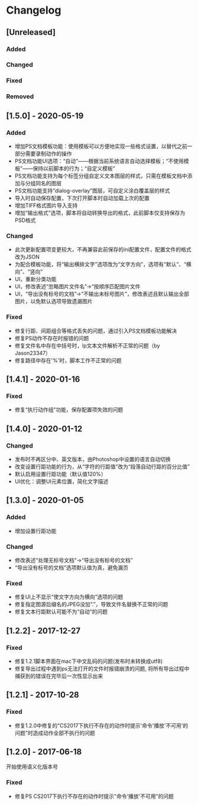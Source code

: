 # Changelog

## [Unreleased]
### Added
### Changed
### Fixed
### Removed


## [1.5.0] - 2020-05-19
### Added
- 增加PS文档模板功能：使用模板可以方便地实现一些格式设置，以替代之前一部分需要录制动作的操作
- PS文档功能UI选项：“自动”——根据当前系统语言自动选择模板；“不使用模板”——保持以前脚本的行为；“自定义模板”
- PS文档功能支持为每个标签分组自定义文本图层的样式，只需在模板文档中添加与分组同名的图层
- PS文档功能支持“dialog-overlay”图层，可自定义涂白覆盖层的样式
- 导入时自动保存配置，下次打开脚本时自动加载上次的配置
- 增加TIFF格式图片导入支持
- 增加“输出格式”选项，脚本将自动转换导出的格式，此前脚本仅支持保存为PSD格式
### Changed
- 此次更新配置项变更较大，不再兼容此前保存的ini配置文件，配置文件的格式改为JSON
- 为配合模板功能，将“输出横排文字”选项改为“文字方向”，选项有“默认”、“横向”、“竖向”
- UI，重新分类功能
- UI，修改表述“忽略图片文件名”->“按顺序匹配图片文件
- UI，“导出没有标号的文档”->“不输出未标号图片”，修改表述且默认输出全部图片，以免默认选项导致遗漏图片
### Fixed
- 修复行距、间距组合等格式丢失的问题，通过引入PS文档模板功能解决
- 修复PS动作不存在时报错的问题
- 修复文件名中存在中括号时，lp文本文件解析不正常的问题（by Jason23347）
- 修复路径中存在'%'时，脚本工作不正常的问题


## [1.4.1] - 2020-01-16
### Fixed
- 修复“执行动作组”功能，保存配置项失效的问题

## [1.4.0] - 2020-01-12
### Changed
- 发布时不再区分中、英文版本，由Photoshop中设置的语言自动切换
- 改变设置行距功能的行为，从“字符的行距值”改为“段落自动行距的百分比值”
- 默认启用设置行距功能（默认值120%）
- UI优化：调整UI元素位置，简化文字描述

## [1.3.0] - 2020-01-05
### Added
- 增加设置行距功能

### Changed
- 修改表述"处理无标号文档"->“导出没有标号的文档”
- “导出没有标号的文档”选项默认值为真，避免漏页

### Fixed
- 修复UI上不显示“使文字方向为横向”选项的问题
- 修复指定图源后缀名的JPEG没加“.”，导致文件名替换不正常的问题
- 修复文本行距默认可能不为“自动”的问题

## [1.2.2] - 2017-12-27
### Fixed
- 修复1.2.1脚本界面在mac下中文乱码的问题(发布时未转换成utf8)
- 修复导出过程中遇到ps无法打开的文件时报错崩溃的问题, 将所有导出过程中捕获到的错误在完毕后一次性显示出来

## [1.2.1] - 2017-10-28
### Fixed
- 修复1.2.0中修复的"CS2017下执行不存在的动作时提示'命令'播放'不可用'的问题"时造成动作全部不执行的问题

## [1.2.0] - 2017-06-18
开始使用语义化版本号
### Fixed
- 修复PS CS2017下执行不存在的动作时提示"命令'播放'不可用"的问题
